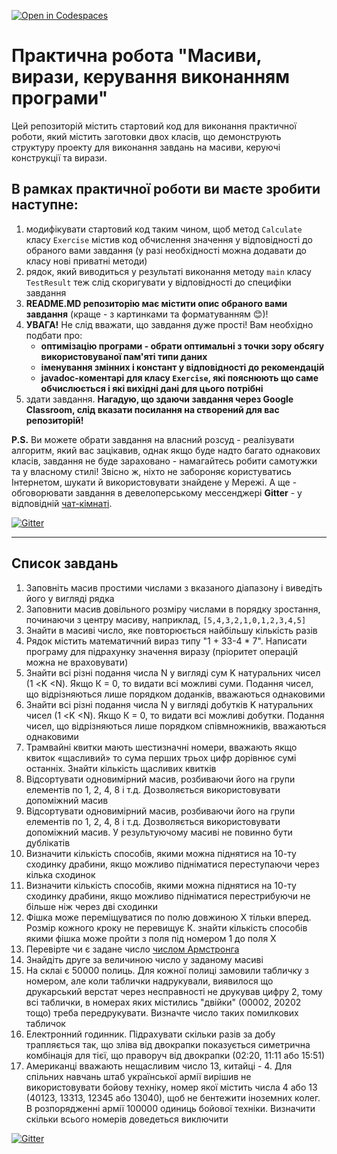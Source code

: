 [![Open in Codespaces](https://classroom.github.com/assets/launch-codespace-f4981d0f882b2a3f0472912d15f9806d57e124e0fc890972558857b51b24a6f9.svg)](https://classroom.github.com/open-in-codespaces?assignment_repo_id=10145426)
# Практична робота "Масиви, вирази, керування виконанням програми"

Цей репозиторій містить стартовий код для виконання практичної роботи, який містить заготовки двох класів, що демонструють структуру проекту для виконання завдань на масиви, керуючі конструкції та вирази.

## В рамках практичної роботи ви маєте зробити наступне:
1. модифікувати стартовий код таким чином, щоб метод ```Calculate``` класу ```Exercise``` містив код обчислення значення у відповідності до обраного вами завдання (у разі необхідності можна додавати до класу нові приватні методи)
2. рядок, який виводиться у результаті виконання методу ```main``` класу ```TestResult``` теж слід скоригувати у відповідності до специфіки завдання
3. **README.MD репозиторію має містити опис обраного вами завдання** (краще - з картинками та форматуванням :blush:)!
4. **УВАГА!** Не слід вважати, що завдання дуже прості! Вам необхідно подбати про:
    * **оптимізацію програми - обрати оптимальні з точки зору обсягу використовуваної пам'яті типи даних**
    * **іменування змінних і констант у відповідності до рекомендацій**
    * **javadoc-коментарі для класу ```Exercise```, які пояснюють що саме обчислюється і які вихідні дані для цього потрібні**
5. здати завдання. **Нагадую, що здаючи завдання через Google Classroom, слід вказати посилання на створений для вас репозиторій!**

**P.S.** Ви можете обрати завдання на власний розсуд - реалізувати алгоритм, який вас зацікавив, однак якщо буде надто багато однакових класів, завдання не буде зараховано - намагайтесь робити самотужки та у власному стилі! Звісно ж, ніхто не забороняє користуватись Інтернетом, шукати й використовувати знайдене у Мережі. А ще - обговорювати завдання в девелоперському мессенджері **Gitter** - у відповідній [чат-кімнаті](https://gitter.im/PPC-SE-2020/OOP?utm_source=share-link&utm_medium=link&utm_campaign=share-link).

[![Gitter](https://badges.gitter.im/PPC-SE-2020/OOP.svg)](https://gitter.im/PPC-SE-2020/OOP?utm_source=badge&utm_medium=badge&utm_campaign=pr-badge)

----

## Список завдань
1. Заповніть масив простими числами з вказаного діапазону і виведіть його у вигляді рядка
2. Заповнити масив довільного розміру числами в порядку зростання, починаючи з центру масиву, наприклад, ````[5,4,3,2,1,0,1,2,3,4,5]````
4. Знайти в масиві число, яке повторюється найбільшу кількість разів
5. Рядок містить математичний вираз типу "1 + 33-4 * 7". Написати програму для підрахунку значення виразу (пріоритет операцій можна не враховувати)
6. Знайти всі різні подання числа N у вигляді сум K натуральних чисел (1 <K <N). Якщо К = 0, то видати всі можливі суми. Подання чисел, що відрізняються лише порядком доданків, вважаються однаковими
7. Знайти всі різні подання числа N у вигляді добутків K натуральних чисел (1 <K <N). Якщо К = 0, то видати всі можливі добутки. Подання чисел, що відрізняються лише порядком співмножників, вважаються однаковими
8. Трамвайні квитки мають шестизначні номери, вважають якщо квиток «щасливий» то сума перших трьох цифр дорівнює сумі останніх. Знайти кількість щасливих квитків
9. Відсортувати одновимірний масив, розбиваючи його на групи елементів по 1, 2, 4, 8 і т.д. Дозволяється використовувати допоміжний масив
10. Відсортувати одновимірний масив, розбиваючи його на групи елементів по 1, 2, 4, 8 і т.д. Дозволяється використовувати допоміжний масив. У результуючому масиві не повинно бути дублікатів
11. Визначити кількість способів, якими можна піднятися на 10-ту сходинку драбини, якщо можливо підніматися переступаючи через кілька сходинок
12. Визначити кількість способів, якими можна піднятися на 10-ту сходинку драбини, якщо можливо підніматися перестрибуючи не більше ніж через дві сходинки
13. Фішка може переміщуватися по полю довжиною Х тільки вперед. Розмір кожного кроку не перевищує К. знайти кількість способів якими фішка може пройти з поля під номером 1 до поля Х
14. Перевірте чи є задане число [числом Армстронга](https://uk.wikipedia.org/wiki/%D0%A7%D0%B8%D1%81%D0%BB%D0%B0_%D0%90%D1%80%D0%BC%D1%81%D1%82%D1%80%D0%BE%D0%BD%D0%B3%D0%B0)
15. Знайдіть друге за величиною число у заданому масиві 
16. На склаі є 50000 полиць. Для кожної полиці замовили табличку з номером, але коли таблички надрукували, виявилося що друкарський верстат через несправності не друкував цифру 2, тому всі таблички, в номерах яких містились "двійки" (00002, 20202 тощо) треба передрукувати. Визначте число таких помилкових табличок
17. Електронний годинник. Підрахувати скільки разів за добу трапляється так, що зліва від двокрапки показується симетрична комбінація для тієї, що праворуч від двокрапки (02:20, 11:11 або 15:51)
18. Американці вважають нещасливим число 13, китайці - 4. Для спільних навчань штаб української армії вирішив не використовувати бойову техніку, номер якої містить числа 4 або 13 (40123, 13313, 12345 або 13040), щоб не бентежити іноземних колег. В розпорядженні армії 100000 одиниць бойової техніки. Визначити скільки всього номерів доведеться виключити

[![Gitter](https://badges.gitter.im/PPC-SE-2020/OOP.svg)](https://gitter.im/PPC-SE-2020/OOP?utm_source=badge&utm_medium=badge&utm_campaign=pr-badge)
